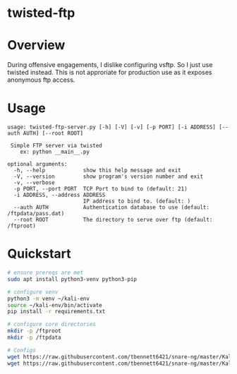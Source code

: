 # twisted-ftp

# Overview
During offensive engagements, I dislike configuring vsftp. So I just use twisted instead. This is not approriate for production use as it exposes anonymous ftp access.

# Usage
```
usage: twisted-ftp-server.py [-h] [-V] [-v] [-p PORT] [-i ADDRESS] [--auth AUTH] [--root ROOT]

 Simple FTP server via twisted
    ex: python __main__.py

optional arguments:
  -h, --help            show this help message and exit
  -V, --version         show program's version number and exit
  -v, --verbose
  -p PORT, --port PORT  TCP Port to bind to (default: 21)
  -i ADDRESS, --address ADDRESS
                        IP address to bind to. (default: )
  --auth AUTH           Authentication database to use (default: /ftpdata/pass.dat)
  --root ROOT           The directory to serve over ftp (default: /ftproot)
```

# Quickstart
```sh
# ensure prereqs are met
sudo apt install python3-venv python3-pip

# configure venv
python3 -m venv ~/kali-env
source ~/kali-env/bin/activate
pip install -r requirements.txt

# configure core directories
mkdir -p /ftproot
mkdir -p /ftpdata

# Configs
wget https://raw.githubusercontent.com/tbennett6421/snare-ng/master/Kali%20Prep/services/ftp/twisted-ftp-server.py -O /ftpdata/twisted-ftp-server.py
wget https://raw.githubusercontent.com/tbennett6421/snare-ng/master/Kali%20Prep/services/ftp/pass.dat -O /ftpdata/pass.dat

```
